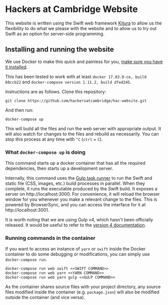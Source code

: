 # Hackers at Cambridge Website

This website is written using the Swift web framework [Kitura](https://github.com/IBM-Swift/Kitura) to allow us the flexibility to do what we please with the website and to allow us to try out Swift as an option for server-side programming.

## Installing and running the website

We use Docker to make this quick and painless for you, [make sure you have it installed](https://docs.docker.com/engine/installation/).

This has been tested to work with at least `docker 17.03.0-ce, build 60ccb22` and `docker-compose version 1.11.2, build dfed245`.

Instructions are as follows. Clone this repository:

```
git clone https://github.com/hackersatcambridge/hac-website.git
```

And then run:

```
docker-compose up
```

This will build all the files and run the web server with appropriate output. It will also watch for changes to the files and rebuild as necessarily. You can stop this process at any time with `^C` (`ctrl` + `C`).

### What `docker-compose up` is doing

This command starts up a docker container that has all the required dependencies, then starts up a development server.

Internally, this command uses the [Gulp task runner](http://gulpjs.com) to run the Swift and static file (CSS, images, etc.) build processes in parallel. When they complete, it runs the executable produced by the Swift build. It exposes a server on http://localhost:3000. For convenience, it will reload the browser window for you whenever you make a relevant change to the files. This is powered by BrowserSync, and you can access the interface for it at http://localhost:3001.

It is worth noting that we are using Gulp v4, which hasn't been officially released. It would be useful to refer to the [version 4 documentation](https://github.com/gulpjs/gulp/blob/4.0/docs/getting-started.md).

### Running commands in the container

If you want to access an instance of `yarn` or `swift` inside the Docker container to do some debugging or modifications, you can simply use `docker-compose run`.

```
docker-compose run web swift <<SWIFT COMMAND>>
docker-compose run web yarn <<YARN COMMAND>>
docker-compose run web yarn gulp <<GULP COMMAND>>
```

As the container shares source files with your project directory, any source files modified inside the container (e.g. `package.json`) will also be modified outside the container (and vice versa).
